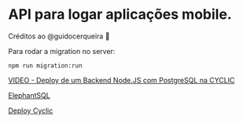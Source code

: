 # API para logar aplicações mobile. 

Créditos ao @guidocerqueira :metal:

Para rodar a migration no server:
```
npm run migration:run
```

[VIDEO - Deploy de um Backend Node.JS com PostgreSQL na CYCLIC](https://www.youtube.com/watch?v=eMELJrBvndI)

[ElephantSQL](https://customer.elephantsql.com/instance)

[Deploy Cyclic](https://login-api-matielo.cyclic.app)

